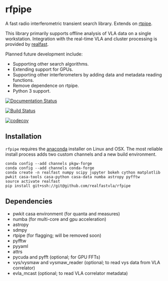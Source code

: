 # rfpipe

A fast radio interferometric transient search library. Extends on [rtpipe](http://github.com/caseyjlaw/rtpipe).

This library primarily supports offline analysis of VLA data on a single workstation. Integration with the real-time VLA and cluster processing is provided by [realfast](http://github.com/realfastvla/realfast).

Planned future development include:
- Supporting other search algorithms.
- Extending support for GPUs.
- Supporting other interferometers by adding data and metadata reading functions.
- Remove dependence on rtpipe.
- Python 3 support.

[![Documentation Status](https://readthedocs.org/projects/rfpipe/badge/?version=latest)](http://rfpipe.readthedocs.io/en/latest/?badge=latest)

[![Build Status](https://travis-ci.org/realfastvla/rfpipe.svg?branch=master)](https://travis-ci.org/realfastvla/rfpipe)

[![codecov](https://codecov.io/gh/realfastvla/rfpipe/branch/master/graph/badge.svg)](https://codecov.io/gh/realfastvla/rfpipe)

## Installation

`rfpipe` requires the [anaconda](http://anaconda.com) installer on Linux and OSX. The most reliable install process adds two custom channels and a new build environment.

```
conda config --add channels pkgw-forge
conda config --add channels conda-forge
conda create -n realfast numpy scipy jupyter bokeh cython matplotlib pwkit casa-tools casa-python casa-data numba astropy pyfftw
source activate realfast
pip install git+ssh://git@github.com/realfastvla/rfpipe
```

## Dependencies

- pwkit casa environment (for quanta and measures)
- numba (for multi-core and gpu acceleration)
- astropy
- sdmpy
- rtpipe (for flagging; will be removed soon)
- pyfftw
- pyyaml
- attrs
- pycuda and pyfft (optional; for GPU FFTs)
- vys/vysmaw and vysmaw_reader (optional; to read vys data from VLA correlator)
- evla_mcast (optional; to read VLA correlator metadata)
